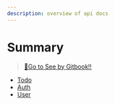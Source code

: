 ```yaml
---
description: overview of api docs
---
```


# Summary

> [🐤Go to See by Gitbook!!](https://yeonzzu2.gitbook.io/todo/)

* [Todo](api/todo.md)
* [Auth](api/auth.md)
* [User](api/user.md)

